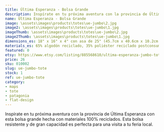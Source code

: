 ```yaml
---
title: Última Esperanza - Bolsa Grande
description: Inspírate en tu próxima aventura con la provincia de Última Esperanza con esta bolsa grande hecha con materiales 100% reciclados.
name: Última Esperanza - Bolsa Grande
image: \assets\images\products\totes\ue-jumbo\2.jpg
image2: \assets\images\products\totes\ue-jumbo\1.jpg
imageThumb: \assets\images\products\totes\ue-jumbo\2.jpg
image2Thumb: \assets\images\products\totes\ue-jumbo\1.jpg
dimensions_es: 18" x 16" x 4" con asa de 25" (45.7cm x 40.6cm x 10.2cm con asa de 63.5cm)
materials_es: 65% algodón reciclado, 35% poliéster reciclado postconsumo certificado
featured: 0
etsy: https://www.etsy.com/listing/885568610/ultima-esperanza-jumbo-tote-bag
price: 26
sku: 010002
slug: ue-jumbo-tote
stock: 1
ref: ue-jumbo-tote
category:
- maps
- tote
- patagonia
- flat-design
---
```


Inspírate en tu próxima aventura con la provincia de Última Esperanza con esta bolsa grande hecha con materiales 100% reciclados. Esta bolsa resistente y de gran capacidad es perfecta para una visita a tu feria local.
